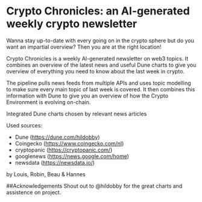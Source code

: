 # Crypto Chronicles: an AI-generated weekly crypto newsletter 
Wanna stay up-to-date with every going on in the crypto sphere but do you want an impartial overview? 
Then you are at the right location!

Crypto Chronicles is a weekly AI-generated newsletter on web3 topics. It combines an overview of the latest news and useful Dune charts to give you overview of everything you need to know about the last week in crypto.

The pipeline pulls news feeds from multiple APIs and uses topic modelling to make sure every main topic of last week is covered. It then combines this information with Dune to give you an overview of how the Crypto Environment is evolving on-chain.


Integrated Dune charts chosen by relevant news articles

Used sources:
- Dune (https://dune.com/hildobby)
- Coingecko (https://www.coingecko.com/nl)
- cryptopanic (https://cryptopanic.com/)
- googlenews (https://news.google.com/home)
- newsdata (https://newsdata.io/)

by Louis, Robin, Beau & Hannes

##Acknowledgements
Shout out to @hildobby for the great charts and assistence on project.
